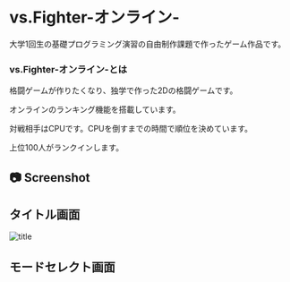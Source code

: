 # vs.Fighter-オンライン-
大学1回生の基礎プログラミング演習の自由制作課題で作ったゲーム作品です。

### vs.Fighter-オンライン-とは

格闘ゲームが作りたくなり、独学で作った2Dの格闘ゲームです。

オンラインのランキング機能を搭載しています。

対戦相手はCPUです。CPUを倒すまでの時間で順位を決めています。

上位100人がランクインします。

## 📷 Screenshot
## タイトル画面
![title](https://user-images.githubusercontent.com/60394438/123480049-c2d43100-d63c-11eb-802a-f6e6d3ad343a.gif)

## モードセレクト画面
